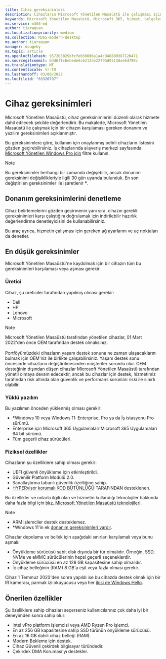 ```yaml
---
title: Cihaz gereksinimleri
description: Cihazların Microsoft Yönetilen Masaüstü ile çalışması için minimum donanım ve yazılım gereksinimlerinin özeti
keywords: Microsoft Yönetilen Masaüstü, Microsoft 365, hizmet, belgeler
ms.service: m365-md
author: tiaraquan
ms.localizationpriority: medium
ms.collection: M365-modern-desktop
ms.author: tiaraquan
manager: dougeby
ms.topic: article
ms.openlocfilehash: 957203829bfcfeb36696a1a4c34888938712b471
ms.sourcegitcommit: bdd6ffc6ebe4e6cb212ab22793d9513dae6d798c
ms.translationtype: MT
ms.contentlocale: tr-TR
ms.lasthandoff: 03/08/2022
ms.locfileid: "63326797"
---
```

# <a name="device-requirements"></a>Cihaz gereksinimleri

Microsoft Yönetilen Masaüstü, cihaz gereksinimlerini düzenli olarak hizmete dahil edilecek şekilde değerlendirir. Bu makalede, Microsoft Yönetilen Masaüstü ile çalışmak için bir cihazın karşılaması gereken donanım ve yazılım gereksinimleri açıklanmıştır.

Bu gereksinimlere göre, kullanım için onaylanmış belirli cihazların listesini gözden geçirebilirsiniz. İş cihazlarında alışveriş merkezi sayfasında [Microsoft Yönetilen Windows Pro için](https://www.microsoft.com/en-us/windows/business/devices) filtre kullanın.

> [!NOTE]
> Bu gereksinimler herhangi bir zamanda değişebilir, ancak donanım gereksinimi değişiklikleriyle ilgili 30 gün uyarıda bulunduk. En son değiştirilen gereksinimler ile işaretlenir <b>\*</b>.

## <a name="check-hardware-requirements"></a>Donanım gereksinimlerini denetleme

Cihaz belirlemelerini gözden geçirmenin yanı sıra, cihazın gerekli gereksinimleri karşı çalıştığını doğrulamak [](../get-ready/readiness-assessment-downloadable.md) için indirilebilir hazırlık değerlendirme denetleyicisini de kullanabilirsiniz.

Bu araç ayrıca, hizmetin çalışması için gereken ağ ayarlarını ve uç noktaları da denetler.

## <a name="minimum-requirements"></a>En düşük gereksinimler

Microsoft Yönetilen Masaüstü'ne kaydolmak için bir cihazın tüm bu gereksinimleri karşılaması veya aşması gerekir.

### <a name="manufacturer"></a>Üretici

Cihaz, şu üreticiler tarafından yapılmış olması gerekir:

- Dell
- HP
- Lenovo
- Microsoft

> [!NOTE]
> Microsoft Yönetilen Masaüstü tarafından yönetilen cihazlar, 01 Mart 2022'den önce OEM tarafından destek olmalısınız.<br><br>Portföyümüzdeki cihazların yaşam destek sonuna ne zaman ulaşacaklarını bulmak için OEM'niz ile birlikte çalışabilirsiniz. Yaşam destek sonu öncesinde cihazların değiştirilmesinden müşteriler sorumlu olur. OEM desteğinin dışından düşen cihazlar Microsoft Yönetilen Masaüstü tarafından yönetil olmaya devam edecektir, ancak bu cihazlar için destek, hizmetimiz tarafından risk altında olan güvenlik ve performans sorunları riski ile sınırlı olabilir.
</b>

### <a name="installed-software"></a>Yüklü yazılım

Bu yazılımın önceden yüklenmiş olması gerekir:

- <b>\*</b>Windows 10 veya Windows 11: Enterprise, Pro ya da İş istasyonu Pro sürümü.
- Enterprise için Microsoft 365 Uygulamaları'Microsoft 365 Uygulamaları 64 bit sürümü.
- Tüm geçerli cihaz sürücüleri.

### <a name="physical-features"></a>Fiziksel özellikler

Cihazların şu özelliklere sahip olması gerekir:

- UEFI güvenli önyükleme için etkinleştirildi.
- Güvenilir Platform Modülü 2.0.
- Sanallaştırma tabanlı güvenlik özelliğine sahip.
- [HYPERvisor korumalı KOD BÜTÜNLÜĞÜ](/windows-hardware/drivers/bringup/device-guard-and-credential-guard) TARAFıNDAN desteklenen.

Bu özellikler ve onlarla ilgili olan ve hizmetin kullandığı teknolojiler hakkında daha fazla bilgi için [bkz. Microsoft Yönetilen Masaüstü teknolojileri](../intro/technologies.md).

> [!NOTE]
>- ARM işlemciler destek desteklemez.
>- <b>\*</b>Windows 11'in ek [donanım gereksinimleri vardır](/windows/whats-new/windows-11-requirements).

Cihazlar depolama ve bellek için aşağıdaki sınırları karşılamalı veya bunu aşmalı:

- Önyükleme sürücüsü sabit disk dışında bir tür olmalıdır. Örneğin, SSD, NVMe ve eMMC sürücülerinin hepsi geçerli seçeneklerdir.
- Önyükleme sürücüsü en az 128 GB kapasitesine sahip olmalıdır.
- İç cihaz belleğinin (RAM) 8 GB'a eşit veya fazla olması gerekir.

Cihaz 1 Temmuz 2020'den sonra yapıldı ise bu cihazda destek olmak için bir IR kamerası, parmak izi okuyucusu veya her [ikisi de Windows Hello](/windows-hardware/design/device-experiences/windows-hello-enhanced-sign-in-security).

## <a name="recommended-features"></a>Önerilen özellikler

Şu özelliklere sahip cihazları seçerseniz kullanıcılarınız çok daha iyi bir deneyimden sonra sahip olur:

- Intel vPro platform işlemcisi veya AMD Ryzen Pro işlemci.
- En az 256 GB kapasitesine sahip SSD türünün önyükleme sürücüsü.
- En az 16 GB dahili cihaz belleği (RAM).
- Modern Bekleme için destek.
- Cihaz Güvenli çekirdek bilgisayar türündedir.
- Çekirdek DMA Koruması'yı destekler.
